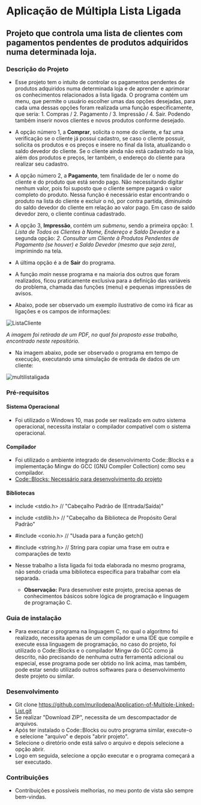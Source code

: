 # Aplicação de Múltipla Lista Ligada

## Projeto que controla uma lista de clientes com pagamentos pendentes de produtos adquiridos numa determinada loja.

### Descrição do Projeto
   * Esse projeto tem o intuito de controlar os pagamentos pendentes de produtos adquiridos numa determinada loja e de aprender e aprimorar os conhecimentos relacionados a lista ligada. O programa contém um menu, que permite o usuário escolher umas das opções desejadas, para cada uma dessas opções foram realizada uma função especificamente, que seria: 1. Compras / 2. Pagamento / 3. Impressão / 4. Sair. Podendo também inserir novos clientes e novos produtos conforme desejado. 
   * A opção número 1, a **Comprar**, solicita o nome do cliente, e faz uma verificação se o cliente já possui cadastro, se caso o cliente possuir, solicita os produtos e os preços e insere no final da lista, atualizando o saldo devedor do cliente. Se o cliente ainda não está cadastrado na loja, além dos produtos e preços, ler também, o endereço do cliente para realizar seu cadastro.  
  * A opção número 2, a **Pagamento**, tem finalidade de ler o nome do cliente e do produto que está sendo pago. Não necessitando digitar nenhum valor, pois foi suposto que o cliente sempre pagará o valor completo do produto. Nessa função é necessário estar encontrando o produto na lista do cliente e excluir o nó, por contra partida, diminuindo do saldo devedor do cliente em relação ao valor pago. Em caso de saldo devedor zero, o cliente continua cadastrado.  
 * A opção 3, **Impressão**, contém um *submenu*, sendo a primeira opção: *1. Lista de Todos os Clientes à Nome, Endereço e Saldo Devedor* e a segunda opção: *2. Consultar um Cliente à Produtos Pendentes de Pagamento (se houver) e Saldo Devedor (mesmo que seja zero)*, imprimindo na tela.
 * A última opção é a de **Sair** do programa. 
* A função *main* nesse programa e na maioria dos outros que foram realizados, ficou praticamente exclusiva para a definição das variáveis do problema, chamada das funções (menu) e pequenas impressões de avisos. 
 
* Abaixo, pode ser observado um exemplo ilustrativo de como irá ficar as ligações e os campos de informações:

![ListaCliente](https://user-images.githubusercontent.com/56207941/66794961-7f25ac00-eed9-11e9-8ed3-04c1d615e4d4.PNG)

*A imagem foi retirada de um PDF, no qual foi proposto esse trabalho, encontrado neste repositório.*

* Na imagem abaixo, pode ser observado o programa em tempo de execução, executando uma simulação de entrada de dados de um cliente:

![multilistaligada](https://user-images.githubusercontent.com/56207941/66795738-e3496f80-eedb-11e9-93be-75eb73e50cbf.PNG)

### Pré-requisitos

#### Sistema Operacional
* Foi utilizado o Windows 10, mas pode ser realizado em outro sistema operacional, necessita instalar o compilador compatível com o sistema operacional.

 #### Compilador
* Foi utilizado o ambiente integrado de desenvolvimento Code::Blocks e a implementação Mingw do GCC (GNU Compiler Collection) como seu compilador.
* <a> [Code::Blocks: Necessário para desenvolvimento do projeto](http://www.codeblocks.org/downloads/26)
  
 #### Bibliotecas
* include <stdio.h>  // "Cabeçalho Padrão de (Entrada/Saída)"
* include <stdlib.h> // "Cabeçalho da Biblioteca de Propósito Geral Padrão"
* #include <conio.h>  // "Usada para a função getch()
* #include <string.h> // String para copiar uma frase em outra e comparaçôes de texto
* Nesse trabalho a lista ligada foi toda elaborada no mesmo programa, não sendo criada uma biblioteca específica para trabalhar com ela separada.

   * **Observação:** Para desenvolver este projeto, precisa apenas de conhecimentos básicos sobre lógica de programação e linguagem de programação C.

### Guia de instalação
* Para executar o programa na linguagem C, no qual o algoritmo foi realizado, necessita apenas de um compilador e uma IDE que compile e execute essa linguagem de programação, no caso do projeto, foi utilizado o Code::Blocks e o compilador Mingw do GCC como já descrito, não precisando de nenhuma outra ferramenta adicional ou especial, esse programa pode ser obtido no link acima, mas também, pode estar sendo utilizado outros softwares para o desenvolvimento deste projeto ou similar.

### Desenvolvimento
* Git clone https://github.com/murilodepa/Application-of-Multiple-Linked-List.git
* Se realizar "Download ZIP", necessita de um descompactador de arquivos.
* Após ter instalado o Code::Blocks ou outro programa similar, execute-o e selecione "arquivo" e depois "abrir projeto".
* Selecione o diretório onde está salvo o arquivo e depois selecione a opção abrir.
* Logo em seguida, selecione a opção executar e o programa começará a ser executado.

### Contribuições
- Contribuições e possíveis melhorias, no meu ponto de vista são sempre bem-vindas.
